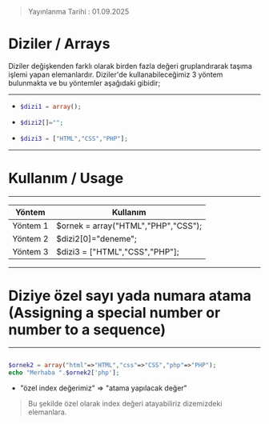 > Yayınlanma Tarihi : 01.09.2025
# Diziler / Arrays


Diziler değişkenden farklı olarak birden fazla değeri gruplandırarak taşıma işlemi yapan elemanlardır. Diziler'de kullanabileceğimiz 3 yöntem bulunmakta ve bu yöntemler aşağıdaki gibidir;

------------------
- ```php
  $dizi1 = array();
  ```

- ```php
  $dizi2[]="";
  ```

- ```php
  $dizi3 = ["HTML","CSS","PHP"];
  ```
------------------
# Kullanım / Usage
------------------


| Yöntem   | Kullanım                                |
| -------- | --------------------------------------- |
| Yöntem 1 |    $ornek = array("HTML","PHP","CSS");  |
| Yöntem 2 |     $dizi2[0]="deneme";                 |
| Yöntem 3 |     $dizi3 = ["HTML","CSS","PHP"];      |

------------------
# Diziye özel sayı yada numara atama (Assigning a special number or number to a sequence)
------------------
```php

$ornek2 = array("html"=>"HTML","css"=>"CSS","php"=>"PHP");
echo "Merhaba ".$ornek2['php'];

```

* "özel index değerimiz" => "atama yapılacak değer"
> Bu şekilde özel olarak index değeri atayabiliriz dizemizdeki elemanlara.
